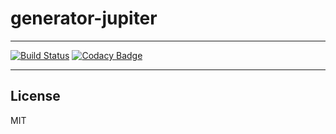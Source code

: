 # generator-jupiter 

---

[![Build Status](https://secure.travis-ci.org/Rastopyr/generator-jupiter.png?branch=master)](https://travis-ci.org/Rastopyr/generator-jupiter) [![Codacy Badge](https://www.codacy.com/project/badge/63cff385201b4bfe889dbfc743341fbf)](https://www.codacy.com/public/seninkasper/generatorjupiter)

---

## License

MIT
